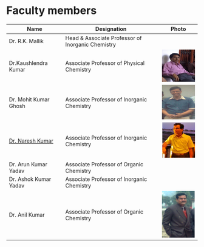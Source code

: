# Faculty members

| **Name**                                                        | **Designation**                                  | **Photo** |
| --------------------------------------------------------------- | ------------------------------------------------ | --------- |
| Dr. R.K. Mallik                                                 | Head & Associate Professor of Inorganic Chemistry |           |
| Dr.Kaushlendra Kumar                                            | Associate Professor of Physical Chemistry        |   ![Photo](/files/kk.png)        |
| Dr. Mohit Kumar Ghosh                                           | Associate Professor of Inorganic  Chemistry      |   ![Photo](/files/mkg.png)        |
|  [Dr. Naresh Kumar](https://drive.google.com/file/d/1WtQPIywBgGcVI1itXggprCeUKJ_wT8PY/preview)                                               | Associate Professor of Inorganic Chemistry       |  ![Photo](/files/nk.png)        |
| Dr. Arun Kumar Yadav                                            | Associate Professor of Organic Chemistry         |           |
| Dr. Ashok Kumar Yadav                                           | Associate Professor of Inorganic Chemistry       |           |
| Dr. Anil Kumar                                                  | Associate Professor of Organic Chemistry         |   ![Photo](/files/ak.png)        |



